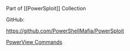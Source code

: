 Part of [[PowerSploit]] Collection 

GitHub: 

https://github.com/PowerShellMafia/PowerSploit

[PowerView Commands](https://powersploit.readthedocs.io/en/latest/Recon/)


